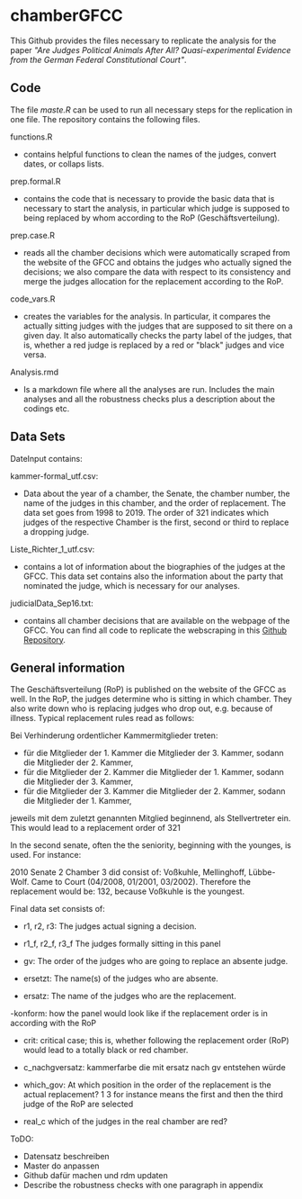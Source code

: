 # chamberGFCC


This Github provides the files necessary to replicate the analysis for the paper *"Are Judges Political Animals After All? Quasi-experimental Evidence from the German Federal Constitutional Court"*. 

## Code

The file *maste.R* can be used to run all necessary steps for the replication in one file. The repository contains the following files. 

functions.R

- contains helpful functions to clean the names of the judges, convert dates, or collaps lists. 

prep.formal.R

- contains the code that is necessary to provide the basic data that is necessary to start the analysis, in particular which judge is supposed to being replaced by whom according to the RoP (Geschäftsverteilung). 


prep.case.R

- reads all the chamber decisions which were automatically scraped from the website of the GFCC and obtains the judges who actually signed the decisions; we also compare the data with respect to its consistency and merge the judges allocation for the replacement according to the RoP. 


code_vars.R

- creates the variables for the analysis. In particular, it compares the actually sitting judges with the judges that are supposed to sit there on a given day. It also automatically checks the party label of the judges, that is, whether a red judge is replaced by a red or "black" judges and vice versa. 

Analysis.rmd

- Is a markdown file where all the analyses are run. Includes the main analyses and all the robustness checks plus a description about the codings etc.

## Data Sets

DateInput contains:

kammer-formal_utf.csv:

- Data about the year of a chamber, the Senate, the chamber number, the name of the judges in this chamber, and the order of replacement. The data set goes from 1998 to 2019. The order of 321 indicates which judges of the respective Chamber is the first, second or third to replace a dropping judge. 

Liste_Richter_1_utf.csv:


- contains a lot of information about the biographies of the judges at the GFCC. This data set contains also the information about the party that nominated the judge, which is necessary for our analyses. 


judicialData_Sep16.txt:

- contains all chamber decisions that are available on the webpage of the GFCC. You can find all code to replicate the webscraping in this [Github Repository](https://github.com/sebastiansternberg/scraper-decisions-German-Federal-Constitutional-Court). 



## General information

The Geschäftsverteilung (RoP) is published on the website of the GFCC as well. In the RoP, the judges determine who is sitting in which chamber. They also write down who is replacing judges who drop out, e.g. because of illness. Typical replacement rules read as follows:


Bei Verhinderung ordentlicher Kammermitglieder treten:

- für die Mitglieder der 1. Kammer die Mitglieder der 3. Kammer, sodann die Mitglieder der 2. Kammer,
- für die Mitglieder der 2. Kammer die Mitglieder der 1. Kammer, sodann die Mitglieder der 3. Kammer,
- für die Mitglieder der 3. Kammer die Mitglieder der 2. Kammer, sodann die Mitglieder der 1. Kammer,
 
jeweils mit dem zuletzt genannten Mitglied beginnend, als Stellvertreter ein. This would lead to a replacement order of 321


In the second senate, often the the seniority, beginning with the younges, is used. For instance: 

2010 Senate 2 Chamber 3 did consist of: Voßkuhle, Mellinghoff, Lübbe-Wolf. Came to Court (04/2008, 01/2001, 03/2002). Therefore the replacement would be: 132, because Voßkuhle is the youngest.


Final data set consists of:



- r1, r2, r3: 
The judges actual signing a decision.


- r1_f, r2_f, r3_f
The judges formally sitting in this panel

- gv:
 The order of the judges who are going to replace an absente judge. 

- ersetzt:
The name(s) of the judges who are absente.

- ersatz:
The name of the judges who are the replacement. 

-konform:
how the panel would look like if the replacement order is in according with the RoP

- crit:
critical case; this is, whether following the replacement order (RoP) would lead to a totally black or red chamber.

- c_nachgversatz:
kammerfarbe die mit ersatz nach gv entstehen würde

- which_gov:
At which position in the order of the replacement is the actual replacement? 1 3 for instance means the first and then the third judge of the RoP are selected 

- real_c
which of the judges in the real chamber are red?




ToDO:

- Datensatz beschreiben
- Master do anpassen
- Github dafür machen und rdm updaten
- Describe the robustness checks with one paragraph in appendix













